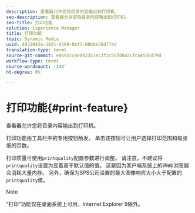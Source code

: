 ```yaml
---
description: 查看器允许您将目录内容输出到打印机。
seo-description: 查看器允许您将目录内容输出到打印机。
seo-title: 打印功能
solution: Experience Manager
title: 打印功能
topic: Dynamic Media
uuid: 4932042a-1421-4589-8bf5-88bbe38d774d
translation-type: tm+mt
source-git-commit: e4695cc4e882351ec3f2c55fd8a3cfca455bd79d
workflow-type: tm+mt
source-wordcount: '144'
ht-degree: 0%

---
```



# 打印功能{#print-feature}

查看器允许您将目录内容输出到打印机。

打印功能由工具栏中的专用按钮触发。 单击该按钮可让用户选择打印范围和每张纸的页数。

打印质量可使用`printquality`配置参数进行调整。 请注意，不建议将`printquality`设置为显着高于默认值的值。 这是因为客户端系统上的Web浏览器会消耗大量内存。 另外，确保为SPS公司设置的最大图像响应大小大于配置的`printquality`值。

>[!NOTE]
>
>“打印”功能仅在桌面系统上可用，Internet Explorer 9除外。

